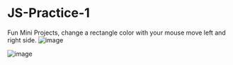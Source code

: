 # JS-Practice-1
Fun Mini Projects, change a rectangle color with your mouse move left and right side.
![image](https://github.com/JayRamoliya/JS-Practice-1/assets/94594092/30b89611-4209-4f44-b94a-854c5a409fbe)

![image](https://github.com/JayRamoliya/JS-Practice-1/assets/94594092/79c4919f-84f9-4d73-bb33-be8c59991c4e)

